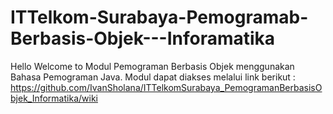 # ITTelkom-Surabaya-Pemogramab-Berbasis-Objek---Inforamatika

Hello Welcome to Modul Pemograman Berbasis Objek menggunakan Bahasa Pemograman Java. Modul dapat diakses melalui link berikut : 
https://github.com/IvanSholana/ITTelkomSurabaya_PemogramanBerbasisObjek_Informatika/wiki
